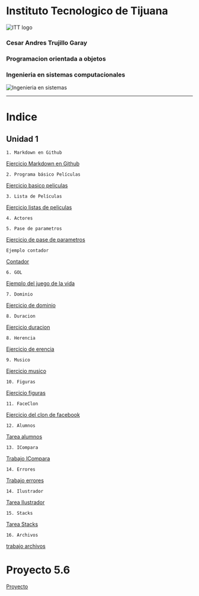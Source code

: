 # Instituto Tecnologico de Tijuana
![ITT logo](https://www.google.com/url?sa=i&source=images&cd=&ved=2ahUKEwjOhJLy2oblAhVHFjQIHYiGATgQjRx6BAgBEAQ&url=http%3A%2F%2Ftectijuana.edu.mx%2F&psig=AOvVaw1DAe4W2rRlImR3Kd1a1cL8&ust=1570419558071288)

### Cesar Andres Trujillo Garay

### Programacion orientada a objetos

### Ingenieria en sistemas computacionales
![Ingenieria en sistemas](https://www.google.com/url?sa=i&source=images&cd=&cad=rja&uact=8&ved=2ahUKEwjNsbOX3IblAhXBqp4KHVTKBKsQjRx6BAgBEAQ&url=%2Furl%3Fsa%3Di%26source%3Dimages%26cd%3D%26ved%3D%26url%3Dhttps%253A%252F%252Fwww.occ.com.mx%252Fblog%252Fcarreras-ingenieria-en-sistemas%252F%26psig%3DAOvVaw3KnS0w9bAwioNAsiFo6IzI%26ust%3D1570419769985410&psig=AOvVaw3KnS0w9bAwioNAsiFo6IzI&ust=1570419769985410)

-----------------------------------------------------------------------------------------------------------------------------------------------

# Indice

## Unidad 1
    1. Markdown en Github 
    
[Ejercicio Markdown en Github](Setup/README.md)

    2. Programa básico Películas

[Ejercicio basico peliculas](Programa_basico_peliculas)

    3. Lista de Películas

[Ejercicio listas de peliculas](Lista_peliculas)

    4. Actores 

    5. Pase de parametros
[Ejercicio de pase de parametros](Pase_parametros)

    Ejemplo contador
[Contador](Ejemplo)

    6. GOL
[Ejemplo del juego de la vida](Gol)

    7. Dominio
[Ejercicio de dominio](Dominio)

    8. Duracion
[Ejercicio duracion](Duracion)

    8. Herencia
[Ejercicio de erencia](Herencia)

    9. Musico
[Ejercicio musico](Musico)

    10. Figuras
[Ejercicio figuras](Figuras)

    11. FaceClon
[Ejercicio del clon de facebook](FaceColon)
   
    12. Alumnos
[Tarea alumnos](Alumnos)

    13. ICompara
[Trabajo ICompara](Icompara)

    14. Errores
[Trabajo errores](Errores)

    14. Ilustrador
[Tarea Ilustrador](Ilustrador)

    15. Stacks
[Tarea Stacks](Stacks)

    16. Archivos
[trabajo archivos](Archivos)


# Proyecto 5.6
[Proyecto](Proyecto)
